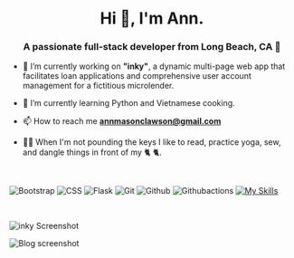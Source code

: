 <h1 align="center">Hi 👋, I'm Ann.</h1>
<h3 align="center">A passionate full-stack developer from Long Beach, CA 🖤</h3>

- 🔭 I’m currently working on **"inky"**, a dynamic multi-page web app that facilitates loan applications and comprehensive user account management for a fictitious microlender.
  
- 🌱 I’m currently learning Python and Vietnamese cooking.

- 📫 How to reach me **annmasonclawson@gmail.com**

- 🤸‍♂️ When I'm not pounding the keys I like to read, practice yoga, sew, and dangle things in front of my 🐈 🐈.

<br/>

![Bootstrap](https://skillicons.dev/icons?i=bootstrap)
![CSS](https://skillicons.dev/icons?i=css)
![Flask](https://skillicons.dev/icons?i=flask)
![Git](https://skillicons.dev/icons?i=git)
![Github](https://skillicons.dev/icons?i=github)
![Githubactions](https://skillicons.dev/icons?i=githubactions&theme=dark&perline=15)
[![My Skills](https://skillicons.dev/icons?i=githubactions&theme=dark&perline=15)](https://skillicons.dev)




<br/>

![inky Screenshot ](https://github.com/Ann-Clawson/Ann-Clawson/assets/112268033/770534fe-9300-48e4-8930-6fa70fa77b3e)

![Blog screenshot](https://github.com/Ann-Clawson/Ann-Clawson/assets/112268033/ecd72d7f-2f6b-41ad-b8e0-09ecb3ad9391)

